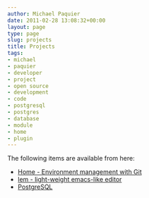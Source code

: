 ```yaml
---
author: Michael Paquier
date: 2011-02-28 13:08:32+00:00
layout: page
type: page
slug: projects
title: Projects
tags:
- michael
- paquier
- developer
- project
- open source
- development
- code
- postgresql
- postgres
- database
- module
- home
- plugin
---
```

The following items are available from here:

  * [Home - Environment management with Git](/projects/home/)
  * [lem - light-weight emacs-like editor](/projects/lem/)
  * [PostgreSQL](/projects/postgres/)
